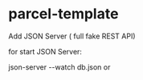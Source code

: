 # parcel-template

Add JSON Server ( full fake REST API)

for start JSON Server:

json-server --watch db.json or
